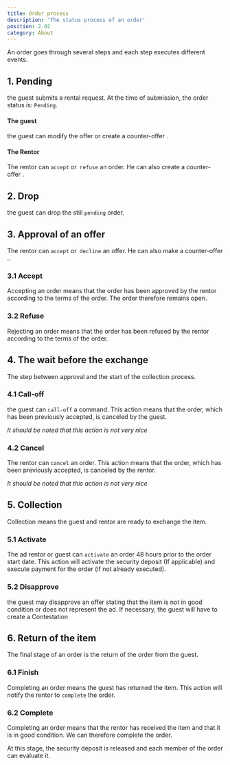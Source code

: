 ```yaml
---
title: Order process
description: 'The status process of an order'
position: 2.02
category: About
---
```


An order goes through several steps and each step executes different events.

## 1. Pending

the guest submits a rental request. At the time of submission, the order status is: `Pending`.

#### The guest
the guest can modify the offer or create a <nuxt-link to = "guide-counteroffer"> counter-offer </nuxt-link>.

#### The Rentor
The rentor can `accept` or` refuse` an order. He can also create a <nuxt-link to = "guide-counteroffer"> counter-offer </nuxt-link>.

## 2. Drop
the guest can drop the still `pending` order.

## 3. Approval of an offer
The rentor can `accept` or` decline` an offer. He can also make a <nuxt-link to = "guide-counteroffer"> counter-offer </nuxt-link>..

### 3.1 Accept

Accepting an order means that the order has been approved by the rentor according to the terms of the order. The order therefore remains open.

### 3.2 Refuse

Rejecting an order means that the order has been refused by the rentor according to the terms of the order.

## 4. The wait before the exchange

The step between approval and the start of the collection process.

### 4.1 Call-off

the guest can `call-off` a command. This action means that the order, which has been previously accepted, is canceled by the guest.

_It should be noted that this action is not very nice_

### 4.2 Cancel

The rentor can `cancel` an order. This action means that the order, which has been previously accepted, is canceled by the rentor.

_It should be noted that this action is not very nice_

## 5. Collection

Collection means the guest and rentor are ready to exchange the item.

### 5.1 Activate

The ad rentor or guest can `activate` an order 48 hours prior to the order start date. This action will activate the <nuxt-link to = "terms-general-deposit"> security deposit </nuxt-link> (If applicable) and execute payment for the order (if not already executed).

### 5.2 Disapprove

the guest may disapprove an offer stating that the item is not in good condition or does not represent the ad. If necessary, the guest will have to create a <nuxt-link to = "guide-contestation"> Contestation </nuxt-link>

## 6. Return of the item

The final stage of an order is the return of the order from the guest.

### 6.1 Finish

Completing an order means the guest has returned the item. This action will notify the rentor to `complete` the order.

### 6.2 Complete

Completing an order means that the rentor has received the item and that it is in good condition. We can therefore complete the order.

At this stage, the security deposit is released and each member of the order can evaluate it.
